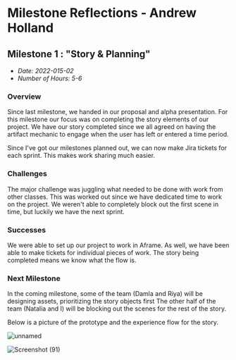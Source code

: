 # Milestone Reflections - Andrew Holland #

## Milestone 1 : "Story & Planning" ##
 - _Date: 2022-015-02_
 - _Number of Hours: 5-6_

 ### Overview ###
 
 Since last milestone, we handed in our proposal and alpha presentation. For this milestone our focus was on completing the story elements of our project.
 We have our story completed since we all agreed on having the artifact mechanic to engage when the user has left or entered a time period.
 
 Since I've got our milestones planned out, we can now make Jira tickets for each sprint. This makes work sharing much easier.
 
 ### Challenges ###
 
 The major challenge was juggling what needed to be done with work from other classes. This was worked out since we have dedicated time to work on the project.
 We weren't able to completely block out the first scene in time, but luckily we have the next sprint.
 
 ### Successes ###
 
 We were able to set up our project to work in Aframe. 
 As well, we have been able to make tickets for individual pieces of work.
 The story being completed means we know what the flow is.
 
 ### Next Milestone ###
 
 In the coming milestone, some of the team (Damla and Riya) will be designing assets, prioritizing the story objects first
 The other half of the team (Natalia and I) will be blocking out the scenes for the rest of the story. 

 Below is a picture of the prototype and the experience flow for the story. 
 
 ![unnamed](https://user-images.githubusercontent.com/48802350/154179405-50858d2e-83c4-4de3-99a8-3fe0b26124bf.png)

![Screenshot (91)](https://user-images.githubusercontent.com/48802350/154179445-abccb619-df1e-44e4-87ad-f0e83e72760e.png)



